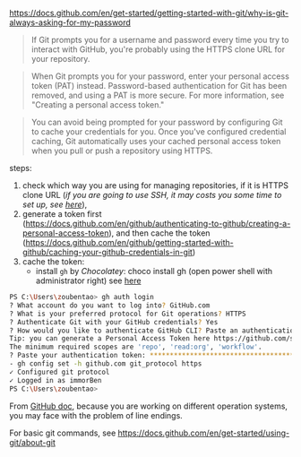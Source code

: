 https://docs.github.com/en/get-started/getting-started-with-git/why-is-git-always-asking-for-my-password

> If Git prompts you for a username and password every time you try to interact with GitHub, you're probably using the HTTPS clone URL for your repository.

> When Git prompts you for your password, enter your personal access token (PAT) instead. Password-based authentication for Git has been removed, and using a PAT is more secure. For more information, see "Creating a personal access token."

> You can avoid being prompted for your password by configuring Git to cache your credentials for you. Once you've configured credential caching, Git automatically uses your cached personal access token when you pull or push a repository using HTTPS.

steps:
1. check which way you are using for managing repositories, if it is HTTPS clone URL (*if you are going to use SSH, it may costs you some time to set up, see [here](https://docs.github.com/en/authentication/connecting-to-github-with-ssh)*),
2. generate a token first (https://docs.github.com/en/github/authenticating-to-github/creating-a-personal-access-token), and then cache the token (https://docs.github.com/en/github/getting-started-with-github/caching-your-github-credentials-in-git)
3. cache the token:
   - install `gh` by *Chocolatey*: choco install gh (open power shell with administrator right) see [here](https://github.com/cli/cli#installation)

```bash
PS C:\Users\zoubentao> gh auth login
? What account do you want to log into? GitHub.com
? What is your preferred protocol for Git operations? HTTPS
? Authenticate Git with your GitHub credentials? Yes
? How would you like to authenticate GitHub CLI? Paste an authentication token
Tip: you can generate a Personal Access Token here https://github.com/settings/tokens
The minimum required scopes are 'repo', 'read:org', 'workflow'.
? Paste your authentication token: ****************************************
- gh config set -h github.com git_protocol https
✓ Configured git protocol
✓ Logged in as immorBen
PS C:\Users\zoubentao>
```
From [GitHub doc](https://docs.github.com/en/get-started/getting-started-with-git/configuring-git-to-handle-line-endings), because you are working on different operation systems, you may face with the problem of line endings.

For basic git commands, see https://docs.github.com/en/get-started/using-git/about-git
